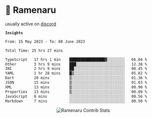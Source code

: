 # 🍜 Ramenaru

usually active on <a href="https://discordapp.com/users/503291004200157185">discord</a> 

**`Insights`**

<!--START_SECTION:waka-->

```txt
From: 15 May 2023 - To: 08 June 2023

Total Time: 25 hrs 27 mins

TypeScript   17 hrs 1 min    ████████████████▓░░░░░░░░   66.84 %
Other        3 hrs 9 mins    ███░░░░░░░░░░░░░░░░░░░░░░   12.38 %
INI          2 hrs 9 mins    ██░░░░░░░░░░░░░░░░░░░░░░░   08.45 %
YAML         1 hr 28 mins    █▒░░░░░░░░░░░░░░░░░░░░░░░   05.82 %
Dart         20 mins         ▒░░░░░░░░░░░░░░░░░░░░░░░░   01.36 %
JSON         15 mins         ▒░░░░░░░░░░░░░░░░░░░░░░░░   01.03 %
XML          13 mins         ▒░░░░░░░░░░░░░░░░░░░░░░░░   00.90 %
Properties   13 mins         ▒░░░░░░░░░░░░░░░░░░░░░░░░   00.89 %
JavaScript   8 mins          ░░░░░░░░░░░░░░░░░░░░░░░░░   00.56 %
Markdown     7 mins          ░░░░░░░░░░░░░░░░░░░░░░░░░   00.50 %
```

<!--END_SECTION:waka-->

<div style="text-align: center;">
   <img align="center" src="https://github-readme-streak-stats.herokuapp.com/?user=Ramenaru&theme=dark&card_width=520" alt="Ramenaru Contrib Stats" />
</div>



